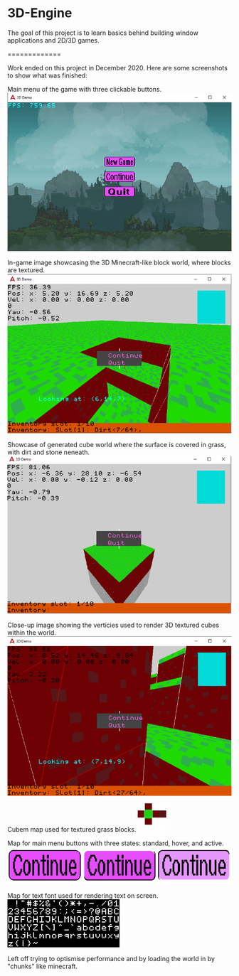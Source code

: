 # 3D-Engine

The goal of this project is to learn basics behind building window applications and 2D/3D games.

=============

Work ended on this project in December 2020. Here are some screenshots to show what was finished:

Main menu of the game with three clickable buttons.
![Three buttons, New Game, Continue, and Quit Game](Screenshot_2.png)

In-game image showcasing the 3D Minecraft-like block world, where blocks are textured.
![Image of 3d block world, where the surface is covered in grass and the ground beneath with dirt](Screenshot_3.png)

Showcase of generated cube world where the surface is covered in grass, with dirt and stone neneath.
![Image of 3d cube world and its three layers: grass, dirt and stone](Screenshot_4.png)

Close-up image showing the verticies used to render 3D textured cubes within the world.
![Image showing red lines indicating the rendering method for rendering the 3d textured cubes](Screenshot_5.png)

Cubem map used for textured grass blocks.
![](Game/Game/cubemap_grass.bmp)

Map for main menu buttons with three states: standard, hover, and active.
![](Game/Game/MainMenu_Continue.bmp)

Map for text font used for rendering text on screen.
![](Game/Game/Text2D_Font_252x108_monochrome.bmp)

Left off trying to optismise performance and by loading the world in by "chunks" like minecraft.
